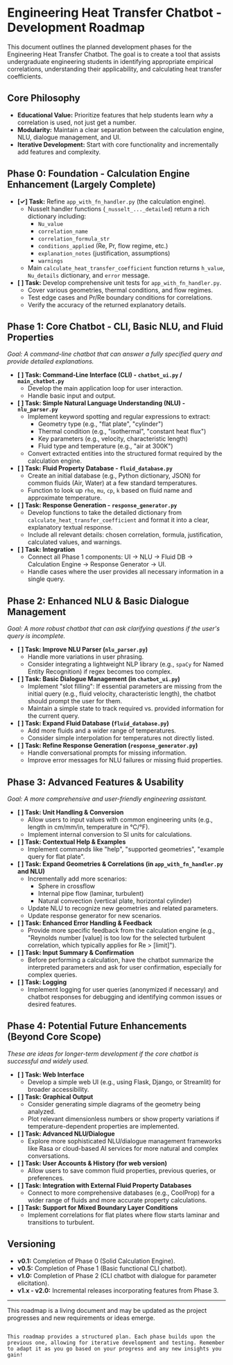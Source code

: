 # Engineering Heat Transfer Chatbot - Development Roadmap

This document outlines the planned development phases for the Engineering Heat Transfer Chatbot. The goal is to create a tool that assists undergraduate engineering students in identifying appropriate empirical correlations, understanding their applicability, and calculating heat transfer coefficients.

## Core Philosophy

*   **Educational Value:** Prioritize features that help students learn *why* a correlation is used, not just get a number.
*   **Modularity:** Maintain a clear separation between the calculation engine, NLU, dialogue management, and UI.
*   **Iterative Development:** Start with core functionality and incrementally add features and complexity.

## Phase 0: Foundation - Calculation Engine Enhancement (Largely Complete)

*   **[✓] Task:** Refine `app_with_fn_handler.py` (the calculation engine).
    *   Nusselt handler functions (`_nusselt_..._detailed`) return a rich dictionary including:
        *   `Nu_value`
        *   `correlation_name`
        *   `correlation_formula_str`
        *   `conditions_applied` (Re, Pr, flow regime, etc.)
        *   `explanation_notes` (justification, assumptions)
        *   `warnings`
    *   Main `calculate_heat_transfer_coefficient` function returns `h_value`, `Nu_details` dictionary, and `error` message.
*   **[ ] Task:** Develop comprehensive unit tests for `app_with_fn_handler.py`.
    *   Cover various geometries, thermal conditions, and flow regimes.
    *   Test edge cases and Pr/Re boundary conditions for correlations.
    *   Verify the accuracy of the returned explanatory details.

## Phase 1: Core Chatbot - CLI, Basic NLU, and Fluid Properties

*Goal: A command-line chatbot that can answer a fully specified query and provide detailed explanations.*

*   **[ ] Task: Command-Line Interface (CLI) - `chatbot_ui.py` / `main_chatbot.py`**
    *   Develop the main application loop for user interaction.
    *   Handle basic input and output.
*   **[ ] Task: Simple Natural Language Understanding (NLU) - `nlu_parser.py`**
    *   Implement keyword spotting and regular expressions to extract:
        *   Geometry type (e.g., "flat plate", "cylinder")
        *   Thermal condition (e.g., "isothermal", "constant heat flux")
        *   Key parameters (e.g., velocity, characteristic length)
        *   Fluid type and temperature (e.g., "air at 300K")
    *   Convert extracted entities into the structured format required by the calculation engine.
*   **[ ] Task: Fluid Property Database - `fluid_database.py`**
    *   Create an initial database (e.g., Python dictionary, JSON) for common fluids (Air, Water) at a few standard temperatures.
    *   Function to look up `rho`, `mu`, `cp`, `k` based on fluid name and approximate temperature.
*   **[ ] Task: Response Generation - `response_generator.py`**
    *   Develop functions to take the detailed dictionary from `calculate_heat_transfer_coefficient` and format it into a clear, explanatory textual response.
    *   Include all relevant details: chosen correlation, formula, justification, calculated values, and warnings.
*   **[ ] Task: Integration**
    *   Connect all Phase 1 components: UI -> NLU -> Fluid DB -> Calculation Engine -> Response Generator -> UI.
    *   Handle cases where the user provides all necessary information in a single query.

## Phase 2: Enhanced NLU & Basic Dialogue Management

*Goal: A more robust chatbot that can ask clarifying questions if the user's query is incomplete.*

*   **[ ] Task: Improve NLU Parser (`nlu_parser.py`)**
    *   Handle more variations in user phrasing.
    *   Consider integrating a lightweight NLP library (e.g., `spaCy` for Named Entity Recognition) if regex becomes too complex.
*   **[ ] Task: Basic Dialogue Management (in `chatbot_ui.py`)**
    *   Implement "slot filling": If essential parameters are missing from the initial query (e.g., fluid velocity, characteristic length), the chatbot should prompt the user for them.
    *   Maintain a simple state to track required vs. provided information for the current query.
*   **[ ] Task: Expand Fluid Database (`fluid_database.py`)**
    *   Add more fluids and a wider range of temperatures.
    *   Consider simple interpolation for temperatures not directly listed.
*   **[ ] Task: Refine Response Generation (`response_generator.py`)**
    *   Handle conversational prompts for missing information.
    *   Improve error messages for NLU failures or missing fluid properties.

## Phase 3: Advanced Features & Usability

*Goal: A more comprehensive and user-friendly engineering assistant.*

*   **[ ] Task: Unit Handling & Conversion**
    *   Allow users to input values with common engineering units (e.g., length in cm/mm/in, temperature in °C/°F).
    *   Implement internal conversion to SI units for calculations.
*   **[ ] Task: Contextual Help & Examples**
    *   Implement commands like "help", "supported geometries", "example query for flat plate".
*   **[ ] Task: Expand Geometries & Correlations (in `app_with_fn_handler.py` and NLU)**
    *   Incrementally add more scenarios:
        *   Sphere in crossflow
        *   Internal pipe flow (laminar, turbulent)
        *   Natural convection (vertical plate, horizontal cylinder)
    *   Update NLU to recognize new geometries and related parameters.
    *   Update response generator for new scenarios.
*   **[ ] Task: Enhanced Error Handling & Feedback**
    *   Provide more specific feedback from the calculation engine (e.g., "Reynolds number [value] is too low for the selected turbulent correlation, which typically applies for Re > [limit]").
*   **[ ] Task: Input Summary & Confirmation**
    *   Before performing a calculation, have the chatbot summarize the interpreted parameters and ask for user confirmation, especially for complex queries.
*   **[ ] Task: Logging**
    *   Implement logging for user queries (anonymized if necessary) and chatbot responses for debugging and identifying common issues or desired features.

## Phase 4: Potential Future Enhancements (Beyond Core Scope)

*These are ideas for longer-term development if the core chatbot is successful and widely used.*

*   **[ ] Task: Web Interface**
    *   Develop a simple web UI (e.g., using Flask, Django, or Streamlit) for broader accessibility.
*   **[ ] Task: Graphical Output**
    *   Consider generating simple diagrams of the geometry being analyzed.
    *   Plot relevant dimensionless numbers or show property variations if temperature-dependent properties are implemented.
*   **[ ] Task: Advanced NLU/Dialogue**
    *   Explore more sophisticated NLU/dialogue management frameworks like Rasa or cloud-based AI services for more natural and complex conversations.
*   **[ ] Task: User Accounts & History (for web version)**
    *   Allow users to save common fluid properties, previous queries, or preferences.
*   **[ ] Task: Integration with External Fluid Property Databases**
    *   Connect to more comprehensive databases (e.g., CoolProp) for a wider range of fluids and more accurate property calculations.
*   **[ ] Task: Support for Mixed Boundary Layer Conditions**
    *   Implement correlations for flat plates where flow starts laminar and transitions to turbulent.

## Versioning

*   **v0.1:** Completion of Phase 0 (Solid Calculation Engine).
*   **v0.5:** Completion of Phase 1 (Basic functional CLI chatbot).
*   **v1.0:** Completion of Phase 2 (CLI chatbot with dialogue for parameter elicitation).
*   **v1.x - v2.0:** Incremental releases incorporating features from Phase 3.

---
This roadmap is a living document and may be updated as the project progresses and new requirements or ideas emerge.
```

This roadmap provides a structured plan. Each phase builds upon the previous one, allowing for iterative development and testing. Remember to adapt it as you go based on your progress and any new insights you gain!